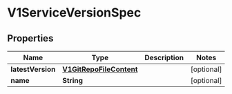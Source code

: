 # V1ServiceVersionSpec

## Properties
Name | Type | Description | Notes
------------ | ------------- | ------------- | -------------
**latestVersion** | [**V1GitRepoFileContent**](V1GitRepoFileContent.md) |  |  [optional]
**name** | **String** |  |  [optional]
